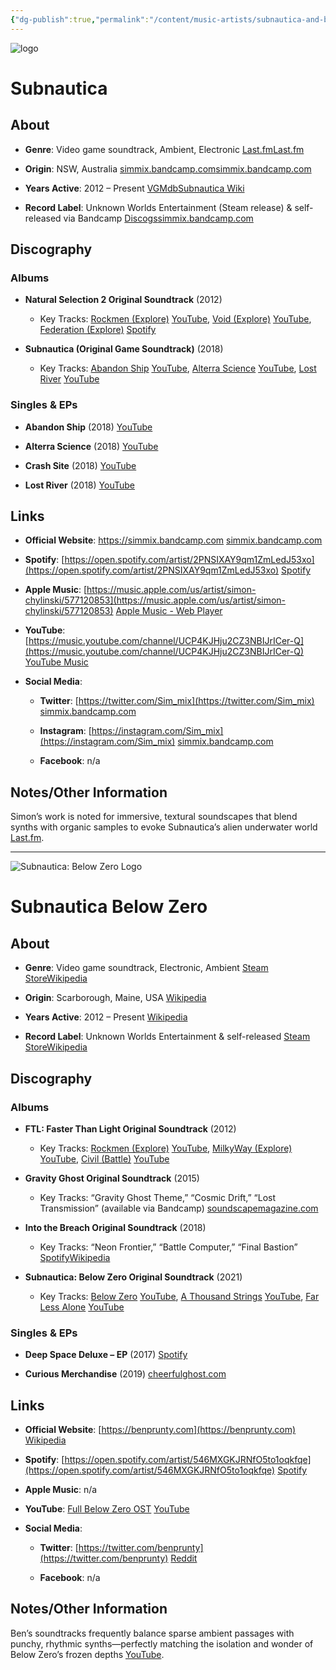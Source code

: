 ```yaml
---
{"dg-publish":true,"permalink":"/content/music-artists/subnautica-and-below-zero-music/","tags":["#MusicArtist"],"noteIcon":"","created":"2025-04-28T16:45:25.341+02:00","updated":"2025-04-28T17:19:26.718+02:00"}
---
```



<img src="/img/MALOGO/Subnautica.png" alt="logo" class="round-img round-img-200">

# Subnautica
## About

- **Genre**: Video game soundtrack, Ambient, Electronic [Last.fm](https://www.last.fm/music/Simon%2BChylinski/%2Bwiki?utm_source=chatgpt.com)[Last.fm](https://www.last.fm/music/Simon%2BChylinski/Subnautica%2B%28Original%2BGame%2BSoundtrack%29?utm_source=chatgpt.com)
    
- **Origin**: NSW, Australia [simmix.bandcamp.com](https://simmix.bandcamp.com/track/mask-on?utm_source=chatgpt.com)[simmix.bandcamp.com](https://simmix.bandcamp.com/?utm_source=chatgpt.com)
    
- **Years Active**: 2012 – Present [VGMdb](https://vgmdb.net/artist/58235?utm_source=chatgpt.com)[Subnautica Wiki](https://subnautica.fandom.com/wiki/Subnautica_OST?utm_source=chatgpt.com)
    
- **Record Label**: Unknown Worlds Entertainment (Steam release) & self-released via Bandcamp [Discogs](https://www.discogs.com/release/11663383-Simon-Chylinski-Subnautica-Original-Game-Soundtrack?srsltid=AfmBOoppjgz1GPiEO5-o29EEcMjuQSG7GWM6BToqz0xGFdZETb3_YlCz&utm_source=chatgpt.com)[simmix.bandcamp.com](https://simmix.bandcamp.com/?utm_source=chatgpt.com)
    

## Discography

### Albums

- **Natural Selection 2 Original Soundtrack** (2012)
    
    - Key Tracks: [Rockmen (Explore)](https://www.youtube.com/watch?v=YfStECeUN-A) [YouTube](https://www.youtube.com/watch?v=YfStECeUN-A&utm_source=chatgpt.com), [Void (Explore)](https://www.youtube.com/playlist?list=OLAK5uy_noimktdd_J6gG15slrltf0QGjhmArSEi0) [YouTube](https://www.youtube.com/playlist?list=OLAK5uy_noimktdd_J6gG15slrltf0QGjhmArSEi0&utm_source=chatgpt.com), [Federation (Explore)](https://open.spotify.com/track/6JbNC9SP5jdJRzZea3k9JN) [Spotify](https://open.spotify.com/track/6JbNC9SP5jdJRzZea3k9JN?utm_source=chatgpt.com)
        
- **Subnautica (Original Game Soundtrack)** (2018)
    
    - Key Tracks: [Abandon Ship](https://www.youtube.com/watch?v=nf30qQzw7rk) [YouTube](https://www.youtube.com/watch?pp=0gcJCdgAo7VqN5tD&v=nf30qQzw7rk&utm_source=chatgpt.com), [Alterra Science](https://www.youtube.com/watch?v=vHM-7dv5KVk) [YouTube](https://m.youtube.com/watch?v=vHM-7dv5KVk&utm_source=chatgpt.com), [Lost River](https://www.youtube.com/watch?v=yWOUV2Jrwug) [YouTube](https://www.youtube.com/watch?v=yWOUV2Jrwug&utm_source=chatgpt.com)
        

### Singles & EPs

- **Abandon Ship** (2018) [YouTube](https://www.youtube.com/watch?pp=0gcJCdgAo7VqN5tD&v=nf30qQzw7rk&utm_source=chatgpt.com)
    
- **Alterra Science** (2018) [YouTube](https://m.youtube.com/watch?v=vHM-7dv5KVk&utm_source=chatgpt.com)
    
- **Crash Site** (2018) [YouTube](https://www.youtube.com/watch?v=Jny84g6brI4&utm_source=chatgpt.com)
    
- **Lost River** (2018) [YouTube](https://www.youtube.com/watch?v=yWOUV2Jrwug&utm_source=chatgpt.com)
    

## Links

- **Official Website**: https://simmix.bandcamp.com [simmix.bandcamp.com](https://simmix.bandcamp.com/?utm_source=chatgpt.com)
    
- **Spotify**: [https://open.spotify.com/artist/2PNSIXAY9qm1ZmLedJ53xo](https://open.spotify.com/artist/2PNSIXAY9qm1ZmLedJ53xo) [Spotify](https://open.spotify.com/artist/2PNSIXAY9qm1ZmLedJ53xo?utm_source=chatgpt.com)
    
- **Apple Music**: [https://music.apple.com/us/artist/simon-chylinski/577120853](https://music.apple.com/us/artist/simon-chylinski/577120853) [Apple Music - Web Player](https://music.apple.com/us/artist/simon-chylinski/577120853?utm_source=chatgpt.com)
    
- **YouTube**: [https://music.youtube.com/channel/UCP4KJHju2CZ3NBIJrICer-Q](https://music.youtube.com/channel/UCP4KJHju2CZ3NBIJrICer-Q) [YouTube Music](https://music.youtube.com/channel/UCP4KJHju2CZ3NBIJrICer-Q?utm_source=chatgpt.com)
    
- **Social Media**:
    
    - **Twitter**: [https://twitter.com/Sim_mix](https://twitter.com/Sim_mix) [simmix.bandcamp.com](https://simmix.bandcamp.com/track/mask-on?utm_source=chatgpt.com)
        
    - **Instagram**: [https://instagram.com/Sim_mix](https://instagram.com/Sim_mix) [simmix.bandcamp.com](https://simmix.bandcamp.com/track/mask-on?utm_source=chatgpt.com)
        
    - **Facebook**: n/a
        

## Notes/Other Information

Simon’s work is noted for immersive, textural soundscapes that blend synths with organic samples to evoke Subnautica’s alien underwater world [Last.fm](https://www.last.fm/music/Simon%2BChylinski/Subnautica%2B%28Original%2BGame%2BSoundtrack%29?utm_source=chatgpt.com).

---

<img src="/img/Below_logo.jpg" alt="Subnautica: Below Zero Logo" class="round-img round-img-100">

# Subnautica Below Zero
## About

- **Genre**: Video game soundtrack, Electronic, Ambient [Steam Store](https://store.steampowered.com/app/1619010/Subnautica_Below_Zero_Original_Soundtrack/?utm_source=chatgpt.com)[Wikipedia](https://en.wikipedia.org/wiki/Ben_Prunty?utm_source=chatgpt.com)
    
- **Origin**: Scarborough, Maine, USA [Wikipedia](https://en.wikipedia.org/wiki/Ben_Prunty?utm_source=chatgpt.com)
    
- **Years Active**: 2012 – Present [Wikipedia](https://en.wikipedia.org/wiki/Ben_Prunty?utm_source=chatgpt.com)
    
- **Record Label**: Unknown Worlds Entertainment & self-released [Steam Store](https://store.steampowered.com/app/1619010/Subnautica_Below_Zero_Original_Soundtrack/?utm_source=chatgpt.com)[Wikipedia](https://en.wikipedia.org/wiki/Ben_Prunty?utm_source=chatgpt.com)
    

## Discography

### Albums

- **FTL: Faster Than Light Original Soundtrack** (2012)
    
    - Key Tracks: [Rockmen (Explore)](https://www.youtube.com/watch?v=YfStECeUN-A) [YouTube](https://www.youtube.com/watch?v=YfStECeUN-A&utm_source=chatgpt.com), [MilkyWay (Explore)](https://www.youtube.com/playlist?list=PLXyzA0vwDr7LqXcXnnMDQ1bF-Spa3_-Nw) [YouTube](https://www.youtube.com/playlist?list=PLXyzA0vwDr7LqXcXnnMDQ1bF-Spa3_-Nw&utm_source=chatgpt.com), [Civil (Battle)](https://www.youtube.com/watch?v=7nV51LX5gC4) [YouTube](https://www.youtube.com/watch?v=7nV51LX5gC4&utm_source=chatgpt.com)
        
- **Gravity Ghost Original Soundtrack** (2015)
    
    - Key Tracks: “Gravity Ghost Theme,” “Cosmic Drift,” “Lost Transmission” (available via Bandcamp) [soundscapemagazine.com](https://www.soundscapemagazine.com/interview-ben-prunty/?utm_source=chatgpt.com)
        
- **Into the Breach Original Soundtrack** (2018)
    
    - Key Tracks: “Neon Frontier,” “Battle Computer,” “Final Bastion” [Spotify](https://open.spotify.com/album/5HaoWXvyhc7jFlPb0vCVfM?utm_source=chatgpt.com)[Wikipedia](https://en.wikipedia.org/wiki/Ben_Prunty?utm_source=chatgpt.com)
        
- **Subnautica: Below Zero Original Soundtrack** (2021)
    
    - Key Tracks: [Below Zero](https://www.youtube.com/watch?v=FvAc2H8rncs) [YouTube](https://www.youtube.com/watch?v=FvAc2H8rncs&utm_source=chatgpt.com), [A Thousand Strings](https://www.youtube.com/watch?v=tGiG3flrz0c) [YouTube](https://www.youtube.com/watch?v=tGiG3flrz0c&utm_source=chatgpt.com), [Far Less Alone](https://www.youtube.com/watch?v=VaT61qsHwUA) [YouTube](https://www.youtube.com/watch?v=VaT61qsHwUA&utm_source=chatgpt.com)
        

### Singles & EPs

- **Deep Space Deluxe – EP** (2017) [Spotify](https://open.spotify.com/track/0EeEl0YaqDQ32N3Ns6Ucbf?utm_source=chatgpt.com)
    
- **Curious Merchandise** (2019) [cheerfulghost.com](https://cheerfulghost.com/jdodson/posts/1552/interview-with-ftl-composer-ben-prunty?utm_source=chatgpt.com)
    

## Links

- **Official Website**: [https://benprunty.com](https://benprunty.com) [Wikipedia](https://en.wikipedia.org/wiki/Ben_Prunty?utm_source=chatgpt.com)
    
- **Spotify**: [https://open.spotify.com/artist/546MXGKJRNfO5to1oqkfqe](https://open.spotify.com/artist/546MXGKJRNfO5to1oqkfqe) [Spotify](https://open.spotify.com/artist/546MXGKJRNfO5to1oqkfqe?utm_source=chatgpt.com)
    
- **Apple Music**: n/a
    
- **YouTube**: [Full Below Zero OST](https://www.youtube.com/watch?v=JIznHcm9TSU) [YouTube](https://www.youtube.com/watch?pp=0gcJCdgAo7VqN5tD&v=JIznHcm9TSU&utm_source=chatgpt.com)
    
- **Social Media**:
    
    - **Twitter**: [https://twitter.com/benprunty](https://twitter.com/benprunty) [Reddit](https://www.reddit.com/r/gamemusic/comments/23vu1v/ama_im_ben_prunty_i_made_the_music_for_ftl_and/?utm_source=chatgpt.com)
        
    - **Facebook**: n/a
        

## Notes/Other Information

Ben’s soundtracks frequently balance sparse ambient passages with punchy, rhythmic synths—perfectly matching the isolation and wonder of Below Zero’s frozen depths [YouTube](https://www.youtube.com/watch?pp=0gcJCdgAo7VqN5tD&v=JIznHcm9TSU&utm_source=chatgpt.com).